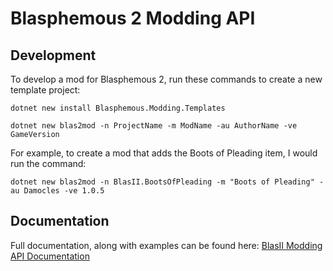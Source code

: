 # Blasphemous 2 Modding API

## Development

To develop a mod for Blasphemous 2, run these commands to create a new template project:

```dotnet new install Blasphemous.Modding.Templates```

```dotnet new blas2mod -n ProjectName -m ModName -au AuthorName -ve GameVersion```

For example, to create a mod that adds the Boots of Pleading item, I would run the command:

```dotnet new blas2mod -n BlasII.BootsOfPleading -m "Boots of Pleading" -au Damocles -ve 1.0.5```

## Documentation

Full documentation, along with examples can be found here: [BlasII Modding API Documentation](docs/main.md)